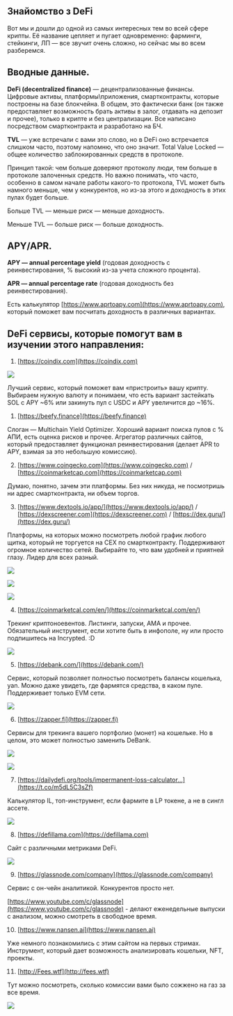 Знайомство з DeFi
------------
Вот мы и дошли до одной из самых интересных тем во всей сфере крипты. Её название цепляет и пугает одновременно: фарминги, стейкинги, ЛП — все звучит очень сложно, но сейчас мы во всем разберемся.

Вводные данные.
---------------

**DeFi (decentralized finance)** — децентрализованные финансы. Цифровые активы, платформы\\приложения, смартконтракты, которые построены на базе блокчейна. В общем, это фактически банк (он также предоставляет возможность брать активы в залог, отдавать на депозит и прочее), только в крипте и без централизации. Все написано посредством смартконтракта и разработано на БЧ.

**TVL** — уже встречали с вами это слово, но в DeFi оно встречается слишком часто, поэтому напомню, что оно значит. Total Value Locked — общее количество заблокированных средств в протоколе.

Принцип такой: чем больше доверяют протоколу люди, тем больше в протоколе залоченных средств. Но важно понимать, что часто, особенно в самом начале работы какого-то протокола, TVL может быть намного меньше, чем у конкурентов, но из-за этого и доходность в этих пулах будет больше.

Больше TVL — меньше риск — меньше доходность.

Меньше TVL — больше риск — больше доходность.

APY/APR.
--------

**APY — annual percentage yield** (годовая доходность с реинвестирования, % высокий из-за учета сложного процента).

**APR — annual percentage rate** (годовая доходность без реинвестирования).

Есть калькулятор [https://www.aprtoapy.com](https://www.aprtoapy.com), который поможет вам посчитать доходность в различных вариантах.

DeFi сервисы, которые помогут вам в изучении этого направления:
---------------------------------------------------------------

1.  [https://coindix.com](https://coindix.com)
    

![](images/blobid35.png)

Лучший сервис, который поможет вам «пристроить» вашу крипту. Выбираем нужную валюту и понимаем, что есть вариант застейкать SOL с APY ~6% или закинуть пул с USDC и APY увеличится до ~16%.

1. [https://beefy.finance](https://beefy.finance)

Слоган — Multichain Yield Optimizer. Хороший вариант поиска пулов с % АПИ, есть оценка рисков и прочее. Агрегатор различных сайтов, который предоставляет функционал реинвестирования (делает APR to APY, взимая за это небольшую комиссию).

2. [https://www.coingecko.com](https://www.coingecko.com) / [https://coinmarketcap.com](https://coinmarketcap.com)

Думаю, понятно, зачем эти платформы. Без них никуда, не посмотришь ни адрес смартконтракта, ни объем торгов.

3. [https://www.dextools.io/app/](https://www.dextools.io/app/) / [https://dexscreener.com](https://dexscreener.com) / [https://dex.guru/](https://dex.guru/)

Платформы, на которых можно посмотреть любой график любого щитка, который не торгуется на CEX по смартконтракту. Поддерживают огромное количество сетей. Выбирайте то, что вам удобней и приятней глазу. Лидер для всех разный.

![](images/blobid36.png)

![](images/blobid37.png)

![](images/blobid38.png)

4. [https://coinmarketcal.com/en/](https://coinmarketcal.com/en/)

Трекинг криптоноевентов. Листинги, запуски, АМА и прочее. Обязательный инструмент, если хотите быть в инфополе, ну или просто подпишитесь на Incrypted. :D

![](images/blobid39.png)

5. [https://debank.com/](https://debank.com/)

Сервис, который позволяет полностью посмотреть балансы кошелька, yan. Можно даже увидеть, где фармятся средства, в каком пуле. Поддерживает только EVM сети.

![](images/blobid40.png)

6. [https://zapper.fi](https://zapper.fi)

Сервисы для трекинга вашего портфолио (монет) на кошельке. Но в целом, это может полностью заменить DeBank.

![](images/blobid41.png)

![](images/blobid42.png)

7. [https://dailydefi.org/tools/impermanent-loss-calculator…](https://t.co/m5dL5C3sZf)

Калькулятор IL, топ-инструмент, если фармите в LP токене, а не в сингл ассете.

![](images/blobid43.png)

8. [https://defillama.com](https://defillama.com)

Сайт с различными метриками DeFi.

![](images/blobid44.png)

9. [https://glassnode.com/company](https://glassnode.com/company)

Сервис с он-чейн аналитикой. Конкурентов просто нет.

[https://www.youtube.com/c/glassnode](https://www.youtube.com/c/glassnode) - делают еженедельные выпуски с анализом, можно смотреть в свободное время.

10. [https://www.nansen.ai](https://www.nansen.ai)

Уже немного познакомились с этим сайтом на первых стримах. Инструмент, который дает возможность анализировать кошельки, NFT, проекты.

11. [http://Fees.wtf](http://fees.wtf)

Тут можно посмотреть, сколько комиссии вами было сожжено на газ за все время.

![](images/blobid45.png)